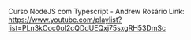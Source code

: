 Curso NodeJS com Typescript - Andrew Rosário
Link:
https://www.youtube.com/playlist?list=PLn3kOoc0oI2cQDdUEQxj75sxgRH53DmSc
